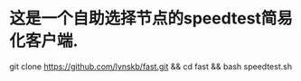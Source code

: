 # 这是一个自助选择节点的speedtest简易化客户端.

git clone https://github.com/lynskb/fast.git && cd fast && bash speedtest.sh
